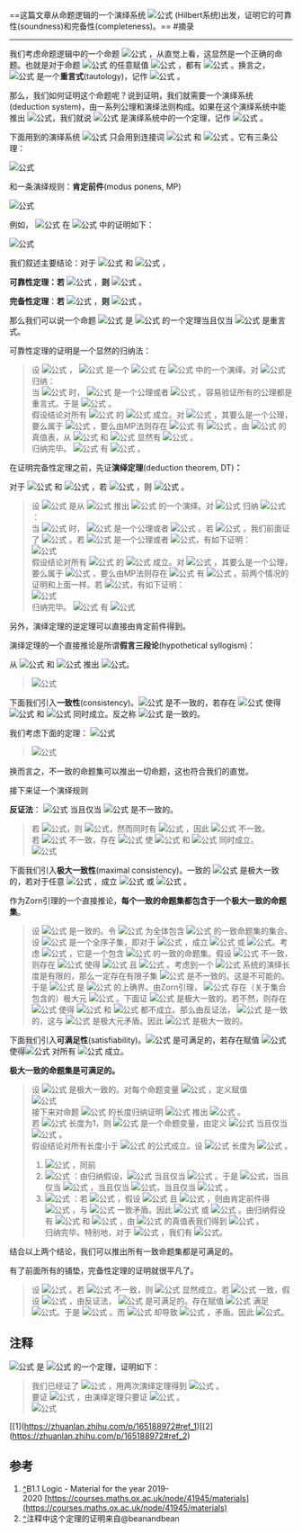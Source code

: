 ==这篇文章从命题逻辑的一个演绎系统 ![公式](https://www.zhihu.com/equation?tex=L_0) (Hilbert系统)出发，证明它的可靠性(soundness)和完备性(completeness)。==
#摘录
***

我们考虑命题逻辑中的一个命题 ![公式](https://www.zhihu.com/equation?tex=%28%5Calpha+%5Cto+%5Calpha%29) ，从直觉上看，这显然是一个正确的命题。也就是对于命题 ![公式](https://www.zhihu.com/equation?tex=%5Calpha) 的任意赋值 ![公式](https://www.zhihu.com/equation?tex=%5Ctilde%7Bv%7D) ，都有 ![公式](https://www.zhihu.com/equation?tex=%5Ctilde%7Bv%7D%28%5Calpha%5Cto%5Calpha%29%3D%5Cmathrm+T) 。换言之，![公式](https://www.zhihu.com/equation?tex=%28%5Calpha+%5Cto+%5Calpha%29) 是一个**重言式**(tautology)，记作 ![公式](https://www.zhihu.com/equation?tex=%5CvDash+%28%5Calpha+%5Cto+%5Calpha%29) 。

那么，我们如何证明这个命题呢？说到证明，我们就需要一个演绎系统(deduction system)，由一系列公理和演绎法则构成。如果在这个演绎系统中能推出 ![公式](https://www.zhihu.com/equation?tex=%28%5Calpha+%5Cto+%5Calpha%29)，我们就说 ![公式](https://www.zhihu.com/equation?tex=%28%5Calpha+%5Cto+%5Calpha%29) 是演绎系统中的一个定理，记作 ![公式](https://www.zhihu.com/equation?tex=%5Cvdash%28%5Calpha%5Cto%5Calpha%29) 。

下面用到的演绎系统 ![公式](https://www.zhihu.com/equation?tex=L_0) 只会用到连接词 ![公式](https://www.zhihu.com/equation?tex=%5Cneg) 和 ![公式](https://www.zhihu.com/equation?tex=%5Cto) 。它有三条公理：

![公式](https://www.zhihu.com/equation?tex=%5Cbegin%7Barray%7D%7Blr%7D+%28%5Calpha%5Cto%28%5Cbeta%5Cto%5Calpha%29%29+%26+%5Ctext%7B%5BA1%5D%7D++%5C%5C+%28%28%5Calpha%5Cto%28%5Cbeta%5Cto%5Cgamma%29%29%5Cto%28%28%5Calpha%5Cto%5Cbeta%29%5Cto%28%5Calpha%5Cto%5Cgamma%29%29%29+%26+%5Ctext%7B%5BA2%5D%7D+%5C%5C++%28%28%5Cneg%5Cbeta%5Cto%5Cneg%5Calpha%29%5Cto%28%5Calpha%5Cto%5Cbeta%29%29+%26+%5Ctext%7B%5BA3%5D%7D+%5Cend%7Barray%7D)

和一条演绎规则：**肯定前件**(modus ponens, MP)

![公式](https://www.zhihu.com/equation?tex=%E4%BB%8E%5C+%5Calpha%5C+%E5%92%8C%5C+%28%5Calpha%5Cto%5Cbeta%29%5C+%E6%8E%A8%E5%87%BA%5C+%5Cbeta+%5Cquad%5Cquad+%5Ctext%7B%5BMP%5D%7D)

例如， ![公式](https://www.zhihu.com/equation?tex=%28%5Calpha+%5Cto+%5Calpha%29) 在 ![公式](https://www.zhihu.com/equation?tex=L_0) 中的证明如下：

![公式](https://www.zhihu.com/equation?tex=%5Cbegin%7Barray%7D%7Bllr%7D++%5Calpha_1%3A+%26+%28%5Calpha%5Cto%28%5Calpha%5Cto%5Calpha%29%29+%26+%5Ctext%7B%5BA1%5D%7D+%5C%5C++%5Calpha_2%3A+%26%28%5Calpha%5Cto%28%28%5Calpha%5Cto%5Calpha%29%5Cto%5Calpha%29%29+%26+%5Ctext%7B%5BA1%5D%7D+%5C%5C+%5Calpha_3%3A+%26%28%28%5Calpha%5Cto%28%28%5Calpha%5Cto%5Calpha%29%5Cto%5Calpha%29%29%5Cto%28%28%5Calpha%5Cto%28%5Calpha%5Cto%5Calpha%29%29+%5Cto+%28%5Calpha+%5Cto+%5Calpha%29%29%29+%26+%5Ctext%7B%5BA2%5D%7D+%5C%5C++%5Calpha_4%3A+%26+%28%28%5Calpha%5Cto%28%5Calpha%5Cto%5Calpha%29%29+%5Cto+%28%5Calpha+%5Cto+%5Calpha%29%29+%26+%5B%5Ctext%7BMP+%7D%5Calpha_2%2C+%5Calpha_3%5D+%5C%5C++%5Calpha_5%3A+%26+%28%5Calpha+%5Cto+%5Calpha%29+%26+%5B%5Ctext%7BMP+%7D%5Calpha_1%2C+%5Calpha_4%5D++%5Cend%7Barray%7D)

我们叙述主要结论：对于 ![公式](https://www.zhihu.com/equation?tex=%5CGamma+%5Csubseteq+%5Coperatorname%7BForm%7D%28%5Cmathcal+L_0%29) 和 ![公式](https://www.zhihu.com/equation?tex=%5Calpha+%5Cin+%5Coperatorname%7BForm%7D%28%5Cmathcal+L_0%29) ，

**可靠性定理：若** ![公式](https://www.zhihu.com/equation?tex=%5CGamma+%5Cvdash+%5Calpha) ，**则** ![公式](https://www.zhihu.com/equation?tex=%5CGamma+%5CvDash+%5Calpha) 。

**完备性定理**：**若** ![公式](https://www.zhihu.com/equation?tex=%5CGamma+%5CvDash+%5Calpha) ，**则** ![公式](https://www.zhihu.com/equation?tex=%5CGamma+%5Cvdash+%5Calpha) 。

那么我们可以说一个命题 ![公式](https://www.zhihu.com/equation?tex=%5Calpha) 是 ![公式](https://www.zhihu.com/equation?tex=L_0) 的一个定理当且仅当 ![公式](https://www.zhihu.com/equation?tex=%5Calpha) 是重言式。

可靠性定理的证明是一个显然的归纳法：

> 设 ![公式](https://www.zhihu.com/equation?tex=%5CGamma+%5Cvdash+%5Calpha) ， ![公式](https://www.zhihu.com/equation?tex=%5Calpha_1%2C...%2C%5Calpha_m) 是一个 ![公式](https://www.zhihu.com/equation?tex=%5Calpha) 在 ![公式](https://www.zhihu.com/equation?tex=L_0) 中的一个演绎。对 ![公式](https://www.zhihu.com/equation?tex=i+%5Cleqslant+m) 归纳：  
> 当 ![公式](https://www.zhihu.com/equation?tex=i%3D1) 时， ![公式](https://www.zhihu.com/equation?tex=%5Calpha_1) 是一个公理或者 ![公式](https://www.zhihu.com/equation?tex=%5Calpha_1%5Cin+%5CGamma) 。容易验证所有的公理都是重言式。于是 ![公式](https://www.zhihu.com/equation?tex=%5Ctilde%7Bv%7D%28%5Calpha_1%29%3D%5Cmathrm+T) 。  
> 假设结论对所有 ![公式](https://www.zhihu.com/equation?tex=j%3Ci) 的 ![公式](https://www.zhihu.com/equation?tex=%5Calpha_j) 成立。对 ![公式](https://www.zhihu.com/equation?tex=%5Calpha_i) ，其要么是一个公理，要么属于 ![公式](https://www.zhihu.com/equation?tex=%5CGamma) ，要么由MP法则存在 ![公式](https://www.zhihu.com/equation?tex=k%2Cl%3Ci) 有 ![公式](https://www.zhihu.com/equation?tex=%5Calpha_l+%3D%28%5Calpha_k+%5Cto+%5Calpha_i%29) 。由 ![公式](https://www.zhihu.com/equation?tex=%5Cto) 的真值表，从 ![公式](https://www.zhihu.com/equation?tex=%5Ctilde%7Bv%7D%28%5Calpha_k%29%3D%5Cmathrm+T) 和 ![公式](https://www.zhihu.com/equation?tex=%5Ctilde%7Bv%7D%28%5Calpha_l%29%3D%5Cmathrm+T) 显然有 ![公式](https://www.zhihu.com/equation?tex=%5Ctilde%7Bv%7D%28%5Calpha_i%29%3D%5Cmathrm+T) 。  
> 归纳完毕。 ![公式](https://www.zhihu.com/equation?tex=%5Calpha%3D%5Calpha_m) 有 ![公式](https://www.zhihu.com/equation?tex=%5Ctilde%7Bv%7D%28%5Calpha_m%29%3D%5Cmathrm+T) 。

在证明完备性定理之前，先证**演绎定理**(deduction theorem, DT)**：**

对于 ![公式](https://www.zhihu.com/equation?tex=%5CGamma+%5Csubseteq+%5Coperatorname%7BForm%7D%28%5Cmathcal+L_0%29) 和 ![公式](https://www.zhihu.com/equation?tex=%5Calpha%2C%5Cbeta+%5Cin+%5Coperatorname%7BForm%7D%28%5Cmathcal+L_0%29) ，若 ![公式](https://www.zhihu.com/equation?tex=%5CGamma+%5Ccup+%5C%7B%5Calpha%5C%7D+%5Cvdash+%5Cbeta) ，则 ![公式](https://www.zhihu.com/equation?tex=%5CGamma+%5Cvdash+%28%5Calpha+%5Cto+%5Cbeta%29) 。

> 设 ![公式](https://www.zhihu.com/equation?tex=%5Cbeta_1%2C...%2C%5Cbeta_m) 是从 ![公式](https://www.zhihu.com/equation?tex=%5CGamma+%5Ccup+%5C%7B+%5Calpha+%5C%7D) 推出 ![公式](https://www.zhihu.com/equation?tex=%5Cbeta) 的一个演绎。对 ![公式](https://www.zhihu.com/equation?tex=i+%5Cleqslant+m) 归纳 ![公式](https://www.zhihu.com/equation?tex=%5CGamma+%5Cvdash+%28%5Calpha+%5Cto+%5Cbeta_i%29)：  
> 当 ![公式](https://www.zhihu.com/equation?tex=i%3D1) 时， ![公式](https://www.zhihu.com/equation?tex=%5Cbeta_1) 是一个公理或者 ![公式](https://www.zhihu.com/equation?tex=%5Cbeta_1%5Cin+%5CGamma+%5Ccup+%5C%7B%5Calpha%5C%7D) 。若 ![公式](https://www.zhihu.com/equation?tex=%5Cbeta_1%3D%5Calpha) ，我们前面证了 ![公式](https://www.zhihu.com/equation?tex=%5Cvdash%28%5Calpha+%5Cto%5Calpha%29) 。若 ![公式](https://www.zhihu.com/equation?tex=%5Cbeta_1) 是一个公理或者 ![公式](https://www.zhihu.com/equation?tex=%5Cbeta_1%5Cin+%5CGamma)，有如下证明：  
> ![公式](https://www.zhihu.com/equation?tex=%5Cbegin%7Barray%7D%7Blr%7D+%5CGamma%5Cvdash%5Cbeta_1+%26+%5Ctext%7B%5B%E5%85%AC%E7%90%86%E6%88%96%E5%89%8D%E6%8F%90%5D%7D+%5C%5C+%5CGamma%5Cvdash%28%5Calpha%5Cto%28%5Calpha%5Cto%5Cbeta_1%29%29+%26+%5Ctext%7B%5BA1%5D%7D+%5C%5C+%5CGamma%5Cvdash%28%5Calpha%5Cto%5Cbeta_1%29+%26%5Ctext%7B%5BMP%5D%7D+%5Cend%7Barray%7D)  
> 假设结论对所有 ![公式](https://www.zhihu.com/equation?tex=j%3Ci) 的 ![公式](https://www.zhihu.com/equation?tex=%5Cbeta_j) 成立。对 ![公式](https://www.zhihu.com/equation?tex=%5Cbeta_i) ，其要么是一个公理，要么属于 ![公式](https://www.zhihu.com/equation?tex=%5CGamma%5Ccup%5C%7B%5Calpha%5C%7D) ，要么由MP法则存在 ![公式](https://www.zhihu.com/equation?tex=k%2Cl%3Ci) 有 ![公式](https://www.zhihu.com/equation?tex=%5Cbeta_l+%3D%28%5Cbeta_k+%5Cto+%5Cbeta_i%29) 。前两个情况的证明和上面一样。若 ![公式](https://www.zhihu.com/equation?tex=%5Cbeta_l+%3D%28%5Cbeta_k+%5Cto+%5Cbeta_i%29)，有如下证明：  
> ![公式](https://www.zhihu.com/equation?tex=%5Cbegin%7Barray%7D%7Blr%7D+%5CGamma%5Cvdash%28%5Calpha%5Cto%5Cbeta_k%29+%26+%5Ctext%7B%5B%E5%BD%92%E7%BA%B3%E5%81%87%E8%AE%BE%5D%7D+%5C%5C+%5CGamma%5Cvdash%28%5Calpha%5Cto%28%5Cbeta_k%5Cto%5Cbeta_i%29%29+%26+%5Ctext%7B%5B%E5%BD%92%E7%BA%B3%E5%81%87%E8%AE%BE%5D%7D+%5C%5C+%5CGamma%5Cvdash%28%5Calpha%5Cto%28%5Cbeta_k%5Cto%5Cbeta_i%29%29%5Cto%28%28%5Calpha%5Cto%5Cbeta_k%29%5Cto%28%5Calpha%5Cto%5Cbeta_i%29%29%29+%26%5Ctext%7B%5BA2%5D%7D+%5C%5C+%5CGamma%5Cvdash%28%28%5Calpha%5Cto%5Cbeta_k%29%5Cto%28%5Calpha%5Cto%5Cbeta_i%29%29+%26%5Ctext%7B%5BMP%5D%7D+%5C%5C+%5CGamma%5Cvdash%28%5Calpha%5Cto%5Cbeta_i%29+%26%5Ctext%7B%5BMP%5D%7D+%5Cend%7Barray%7D)  
> 归纳完毕。 ![公式](https://www.zhihu.com/equation?tex=%5Cbeta%3D%5Cbeta_m) 有 ![公式](https://www.zhihu.com/equation?tex=%5CGamma%5Cvdash%28%5Calpha%5Cto%5Cbeta%29)

另外，演绎定理的逆定理可以直接由肯定前件得到。

演绎定理的一个直接推论是所谓**假言三段论**(hypothetical syllogism)：

从 ![公式](https://www.zhihu.com/equation?tex=%5CGamma+%5Cvdash+%28%5Calpha+%5Cto+%5Cbeta%29) 和 ![公式](https://www.zhihu.com/equation?tex=%5CGamma+%5Cvdash+%28%5Cbeta+%5Cto+%5Cgamma%29) 推出 ![公式](https://www.zhihu.com/equation?tex=%5CGamma+%5Cvdash+%28%5Calpha+%5Cto+%5Cgamma%29)。

> ![公式](https://www.zhihu.com/equation?tex=%5Cbegin%7Barray%7D%7Blr%7D+%5CGamma%5Ccup%5C%7B%5Calpha%5C%7D%5Cvdash%28%5Calpha%5Cto%5Cbeta%29+%26+%5Ctext%7B%5B%E9%A2%98%E8%AE%BE%5D%7D+%5C%5C+%5CGamma%5Ccup%5C%7B%5Calpha%5C%7D%5Cvdash%28%5Cbeta%5Cto%5Cgamma%29+%26+%5Ctext%7B%5B%E9%A2%98%E8%AE%BE%5D%7D+%5C%5C+%5CGamma%5Ccup%5C%7B%5Calpha%5C%7D%5Cvdash%5Calpha+%26+%5Ctext%7B%5B%E5%89%8D%E6%8F%90%5D%7D+%5C%5C+%5CGamma%5Ccup%5C%7B%5Calpha%5C%7D%5Cvdash%5Cbeta+%26+%5Ctext%7B%5BMP%5D%7D+%5C%5C+%5CGamma%5Ccup%5C%7B%5Calpha%5C%7D%5Cvdash%5Cgamma+%26+%5Ctext%7B%5BMP%5D%7D+%5C%5C+%5CGamma%5Cvdash%28%5Calpha%5Cto%5Cgamma%29+%26+%5Ctext%7B%5BDT%5D%7D+%5Cend%7Barray%7D)

下面我们引入**一致性**(consistency)。![公式](https://www.zhihu.com/equation?tex=%5CGamma+%5Csubseteq+%5Coperatorname%7BForm%7D%28%5Cmathcal+L_0%29) 是不一致的，若存在 ![公式](https://www.zhihu.com/equation?tex=%5Calpha+%5Cin+%5Coperatorname%7BForm%7D%28%5Cmathcal+L_0%29) 使得 ![公式](https://www.zhihu.com/equation?tex=%5CGamma+%5Cvdash+%5Calpha) 和 ![公式](https://www.zhihu.com/equation?tex=%5CGamma+%5Cvdash+%5Cneg%5Calpha) 同时成立。反之称 ![公式](https://www.zhihu.com/equation?tex=%5CGamma) 是一致的。

我们考虑下面的定理： ![公式](https://www.zhihu.com/equation?tex=%5C%7B%5Calpha%2C%5Cneg%5Calpha%5C%7D%5Cvdash%5Cbeta)

> ![公式](https://www.zhihu.com/equation?tex=%5Cbegin%7Barray%7D%7Bllr%7D+++++++++++++++++%5Calpha_1%3A+%26+%28%5Cneg%5Calpha%5Cto%28%5Cneg%5Cbeta%5Cto%5Cneg%5Calpha%29%29+%26+%5B%5Ctext%7BA1%7D%5D+%5C%5C+++++++++++++++++%5Calpha_2%3A+%26+%5Cneg%5Calpha+%26+%5B%E5%89%8D%E6%8F%90%5D+%5C%5C+++++++++++++++++%5Calpha_3%3A+%26+%28%5Cneg%5Cbeta%5Cto%5Cneg%5Calpha%29+%26+%5B%5Ctext%7BMP+%7D+%5Calpha_1%2C+%5Calpha_2%5D+%5C%5C+++++++++++++++++%5Calpha_4%3A+%26+%28%28%5Cneg%5Cbeta%5Cto%5Cneg%5Calpha%29+%5Cto+%28%5Calpha+%5Cto+%5Cbeta%29%29+%26+%5B%5Ctext%7BA3%7D%5D+%5C%5C+++++++++++++++++%5Calpha_5%3A+%26+%28%5Calpha+%5Cto+%5Cbeta%29+%26+%5B%5Ctext%7BMP+%7D+%5Calpha_3%2C+%5Calpha_4%5D+%5C%5C+++++++++++++++++%5Calpha_6%3A+%26+%5Calpha+%26+%5B%E5%89%8D%E6%8F%90%5D+%5C%5C+++++++++++++++++%5Calpha_7%3A+%26+%5Cbeta+%26+%5B%5Ctext%7BMP+%7D+%5Calpha_5%2C+%5Calpha_6%5D+%5Cend%7Barray%7D)

换而言之，不一致的命题集可以推出一切命题，这也符合我们的直觉。

接下来证一个演绎规则

**反证法**： ![公式](https://www.zhihu.com/equation?tex=%5CGamma%5Cvdash%5Calpha) 当且仅当 ![公式](https://www.zhihu.com/equation?tex=%5CGamma%5Ccup%5C%7B%5Cneg%5Calpha%5C%7D) 是不一致的。

> 若 ![公式](https://www.zhihu.com/equation?tex=%5CGamma%5Cvdash%5Calpha)，则 ![公式](https://www.zhihu.com/equation?tex=%5CGamma%5Ccup%5C%7B%5Cneg%5Calpha%5C%7D%5Cvdash%5Calpha)，然而同时有 ![公式](https://www.zhihu.com/equation?tex=%5CGamma%5Ccup%5C%7B%5Cneg%5Calpha%5C%7D%5Cvdash%5Cneg%5Calpha) ，因此 ![公式](https://www.zhihu.com/equation?tex=%5CGamma%5Ccup%5C%7B%5Cneg%5Calpha%5C%7D) 不一致。  
> 若 ![公式](https://www.zhihu.com/equation?tex=%5CGamma%5Ccup%5C%7B%5Cneg%5Calpha%5C%7D) 不一致，存在 ![公式](https://www.zhihu.com/equation?tex=%5Cbeta+%5Cin+%5Coperatorname%7BForm%7D%28%5Cmathcal+L_0%29) 使 ![公式](https://www.zhihu.com/equation?tex=%5CGamma%5Ccup%5C%7B%5Cneg%5Calpha%5C%7D%5Cvdash%5Cbeta) 和 ![公式](https://www.zhihu.com/equation?tex=%5CGamma%5Ccup%5C%7B%5Cneg%5Calpha%5C%7D%5Cvdash%5Cneg%5Cbeta) 同时成立。  
> ![公式](https://www.zhihu.com/equation?tex=%5Cbegin%7Barray%7D%7Blr%7D+%5CGamma%5Cvdash%28%5Cneg%5Calpha%5Cto%5Cbeta%29+%26+%5Ctext%7B%5BDT%5D%7D++%5C%5C++%5CGamma%5Cvdash%28%5Cneg%5Calpha%5Cto%5Cneg%5Cbeta%29+%26+%5Ctext%7B%5BDT%5D%7D+%5C%5C+%5CGamma%5Cvdash%28%28%5Cneg%5Calpha%5Cto%5Cneg%5Cbeta%29%5Cto%28%5Cbeta%5Cto%5Calpha%29%29+%26+%5Ctext%7B%5BA3%5D%7D+%5C%5C+%5CGamma%5Cvdash%28%5Cbeta%5Cto%5Calpha%29+%26+%5Ctext%7B%5BMP%5D%7D+%5C%5C+%5CGamma%5Cvdash%28%5Cneg%5Calpha%5Cto%5Calpha%29+%26+%5Ctext%7B%5B%E5%81%87%E8%A8%80%E4%B8%89%E6%AE%B5%E8%AE%BA%5D%7D+%5C%5C+%5CGamma%5Cvdash%28%28%5Cneg%5Calpha%5Cto%5Calpha%29%5Cto%5Calpha%29+%26+%5Ctext%7B%5B%E8%A7%81%E6%96%87%E6%9C%AB%E6%B3%A8%E9%87%8A%5D%7D+%5C%5C+%5CGamma%5Cvdash%5Calpha+%26+%5Ctext%7B%5BMP%5D%7D+%5Cend%7Barray%7D)

下面我们引入**极大一致性**(maximal consistency)。一致的 ![公式](https://www.zhihu.com/equation?tex=%5CGamma+%5Csubseteq+%5Coperatorname%7BForm%7D%28%5Cmathcal+L_0%29) 是极大一致的，若对于任意 ![公式](https://www.zhihu.com/equation?tex=%5Calpha+%5Cin+%5Coperatorname%7BForm%7D%28%5Cmathcal+L_0%29) ，成立 ![公式](https://www.zhihu.com/equation?tex=%5CGamma+%5Cvdash+%5Calpha) 或 ![公式](https://www.zhihu.com/equation?tex=%5CGamma+%5Cvdash+%5Cneg%5Calpha) 。

作为Zorn引理的一个直接推论，**每个一致的命题集都包含于一个极大一致的命题集**。

> 设 ![公式](https://www.zhihu.com/equation?tex=%5CLambda+%5Csubseteq+%5Coperatorname%7BForm%7D%28%5Cmathcal+L_0%29) 是一致的。令 ![公式](https://www.zhihu.com/equation?tex=%5Cmathscr+S) 为全体包含 ![公式](https://www.zhihu.com/equation?tex=%5CLambda) 的一致命题集的集合。设 ![公式](https://www.zhihu.com/equation?tex=%5Cmathscr+T%5Csubseteq+%5Cmathscr+S) 是一个全序子集，即对于 ![公式](https://www.zhihu.com/equation?tex=%5CGamma%2C%5CGamma%27%5Cin+%5Cmathscr+T) ，成立 ![公式](https://www.zhihu.com/equation?tex=%5CGamma+%5Csubseteq+%5CGamma%27) 或 ![公式](https://www.zhihu.com/equation?tex=%5CGamma%27++%5Csubseteq+%5CGamma)。考虑 ![公式](https://www.zhihu.com/equation?tex=%5Cbigcup+%5Cmathscr+T) ，它是一个包含 ![公式](https://www.zhihu.com/equation?tex=%5CLambda) 的一致的命题集。假设 ![公式](https://www.zhihu.com/equation?tex=%5Cbigcup+%5Cmathscr+T) 不一致，则存在 ![公式](https://www.zhihu.com/equation?tex=%5Calpha+%5Cin+%5Coperatorname%7BForm%7D%28%5Cmathcal+L_0%29) 使得 ![公式](https://www.zhihu.com/equation?tex=%5Cbigcup+%5Cmathscr+T+%5Cvdash+%5Calpha) 且 ![公式](https://www.zhihu.com/equation?tex=%5Cbigcup+%5Cmathscr+T+%5Cvdash+%5Cneg%5Calpha) 。考虑到一个 ![公式](https://www.zhihu.com/equation?tex=L_0) 系统的演绎长度是有限的，那么一定存在有限子集 ![公式](https://www.zhihu.com/equation?tex=%5CGamma+%5Csubseteq+%5Cbigcup%5Cmathscr+T) 是不一致的。这是不可能的。  
> 于是 ![公式](https://www.zhihu.com/equation?tex=%5Cbigcup+%5Cmathscr+T) 是 ![公式](https://www.zhihu.com/equation?tex=%5Cmathscr+T) 的上确界。由Zorn引理， ![公式](https://www.zhihu.com/equation?tex=%5Cmathscr+S) 存在（关于集合包含的）极大元 ![公式](https://www.zhihu.com/equation?tex=%5CGamma) 。下面证 ![公式](https://www.zhihu.com/equation?tex=%5CGamma) 是极大一致的。若不然，则存在 ![公式](https://www.zhihu.com/equation?tex=%5Calpha+%5Cin+%5Coperatorname%7BForm%7D%28%5Cmathcal+L_0%29) 使得 ![公式](https://www.zhihu.com/equation?tex=%5CGamma+%5Cvdash+%5Calpha) 和 ![公式](https://www.zhihu.com/equation?tex=%5CGamma+%5Cvdash+%5Cneg%5Calpha) 都不成立。那么由反证法， ![公式](https://www.zhihu.com/equation?tex=%5CGamma+%5Ccup+%5C%7B%5Calpha%5C%7D) 是一致的，这与 ![公式](https://www.zhihu.com/equation?tex=%5CGamma) 是极大元矛盾。因此 ![公式](https://www.zhihu.com/equation?tex=%5CGamma) 是极大一致的。

下面我们引入**可满足性**(satisfiability)。![公式](https://www.zhihu.com/equation?tex=%5CGamma+%5Csubseteq+%5Coperatorname%7BForm%7D%28%5Cmathcal+L_0%29) 是可满足的，若存在赋值 ![公式](https://www.zhihu.com/equation?tex=v) 使得![公式](https://www.zhihu.com/equation?tex=%5Ctilde+v%28%5Cphi%29%3D%5Cmathrm+T) 对所有 ![公式](https://www.zhihu.com/equation?tex=%5Cphi+%5Cin+%5CGamma) 成立。

**极大一致的命题集是可满足的。**

> 设 ![公式](https://www.zhihu.com/equation?tex=%5CGamma+%5Csubseteq+%5Coperatorname%7BForm%7D%28%5Cmathcal+L_0%29) 是极大一致的。对每个命题变量 ![公式](https://www.zhihu.com/equation?tex=p_i) ，定义赋值  
> ![公式](https://www.zhihu.com/equation?tex=v%28p_i%29+%3D++%5Cbegin%7Bcases%7D+%5Cmathrm+T%2C+%26+%5CGamma%5Cvdash+p_i+%5C%5C+%5Cmathrm+F%2C+%26+%5CGamma%5Cvdash+%5Cneg+p_i+%5Cend%7Bcases%7D)  
> 接下来对命题 ![公式](https://www.zhihu.com/equation?tex=+%5Calpha+%5Csubseteq+%5Coperatorname%7BForm%7D%28%5Cmathcal+L_0%29+) 的长度归纳证明 ![公式](https://www.zhihu.com/equation?tex=%5CGamma+%5Cvdash+%5Calpha) 推出 ![公式](https://www.zhihu.com/equation?tex=%5Ctilde%7Bv%7D%28%5Calpha%29%3D%5Cmathrm+T) 。  
> 若 ![公式](https://www.zhihu.com/equation?tex=%5Calpha) 长度为1，则 ![公式](https://www.zhihu.com/equation?tex=%5Calpha) 是一个命题变量，由定义 ![公式](https://www.zhihu.com/equation?tex=%5Ctilde%7Bv%7D%28%5Calpha%29%3D%5Cmathrm+T) 当且仅当 ![公式](https://www.zhihu.com/equation?tex=%5CGamma+%5Cvdash+%5Calpha) 。  
> 假设结论对所有长度小于 ![公式](https://www.zhihu.com/equation?tex=n) 的公式成立。设 ![公式](https://www.zhihu.com/equation?tex=%5Calpha) 长度为 ![公式](https://www.zhihu.com/equation?tex=n) 。  
> 1) ![公式](https://www.zhihu.com/equation?tex=%5Calpha%3Dp_i) ，同前  
> 2) ![公式](https://www.zhihu.com/equation?tex=%5Calpha+%3D+%5Cneg+%5Cbeta) ：由归纳假设，![公式](https://www.zhihu.com/equation?tex=%5Ctilde%7Bv%7D%28%5Cbeta%29%3D%5Cmathrm+T) 当且仅当 ![公式](https://www.zhihu.com/equation?tex=%5CGamma+%5Cvdash+%5Cbeta) 。于是 ![公式](https://www.zhihu.com/equation?tex=%5Ctilde%7Bv%7D%28%5Calpha%29%3D%5Cmathrm+T)，当且仅当 ![公式](https://www.zhihu.com/equation?tex=%5Ctilde%7Bv%7D%28%5Cbeta%29%3D%5Cmathrm+F) ，当且仅当 ![公式](https://www.zhihu.com/equation?tex=%5CGamma+%5Cnot%5Cvdash+%5Cbeta)，当且仅当 ![公式](https://www.zhihu.com/equation?tex=%5CGamma+%5Cvdash+%5Cneg%5Cbeta%3D%5Calpha) 。  
> 3) ![公式](https://www.zhihu.com/equation?tex=%5Calpha%3D%28%5Cbeta%5Cto%5Cgamma%29) ：若 ![公式](https://www.zhihu.com/equation?tex=%5CGamma+%5Cvdash+%28%5Cbeta+%5Cto+%5Cgamma%29) ，假设 ![公式](https://www.zhihu.com/equation?tex=%5CGamma+%5Cvdash+%5Cbeta) 且 ![公式](https://www.zhihu.com/equation?tex=%5CGamma+%5Cvdash++%5Cneg%5Cgamma) ，则由肯定前件得 ![公式](https://www.zhihu.com/equation?tex=%5CGamma%5Cvdash%5Cgamma) ，与 ![公式](https://www.zhihu.com/equation?tex=%5CGamma) 一致矛盾。因此 ![公式](https://www.zhihu.com/equation?tex=%5CGamma+%5Cvdash+%5Cneg%5Cbeta) 或 ![公式](https://www.zhihu.com/equation?tex=%5CGamma+%5Cvdash+%5Cgamma) 。由归纳假设有 ![公式](https://www.zhihu.com/equation?tex=%5Ctilde%7Bv%7D%28%5Cneg%5Cbeta%29%3D%5Cmathrm+F) 和 ![公式](https://www.zhihu.com/equation?tex=%5Ctilde%7Bv%7D%28%5Cgamma%29%3D%5Cmathrm+T) ，由 ![公式](https://www.zhihu.com/equation?tex=%5Cto) 的真值表我们得到 ![公式](https://www.zhihu.com/equation?tex=%5Ctilde%7Bv%7D%28%5Cbeta%5Cto%5Cgamma%29%3D%5Cmathrm+T) 。  
> 归纳完毕。特别地，对于 ![公式](https://www.zhihu.com/equation?tex=%5Calpha%5Cin%5CGamma) ，我们有 ![公式](https://www.zhihu.com/equation?tex=%5Ctilde%7Bv%7D%28%5Calpha%29%3D%5Cmathrm+T)。

结合以上两个结论，我们可以推出所有一致命题集都是可满足的。

有了前面所有的铺垫，完备性定理的证明就很平凡了。

> 设 ![公式](https://www.zhihu.com/equation?tex=%5CGamma+%5CvDash+%5Calpha) 。若 ![公式](https://www.zhihu.com/equation?tex=%5CGamma) 不一致，则 ![公式](https://www.zhihu.com/equation?tex=%5CGamma+%5Cvdash+%5Calpha) 显然成立。若 ![公式](https://www.zhihu.com/equation?tex=%5CGamma) 一致，假设 ![公式](https://www.zhihu.com/equation?tex=%5CGamma+%5Cnot%5Cvdash+%5Calpha) ，由反证法， ![公式](https://www.zhihu.com/equation?tex=%5CGamma+%5Ccup+%5C%7B%5Cneg%5Calpha%5C%7D) 是可满足的。存在赋值 ![公式](https://www.zhihu.com/equation?tex=v) 满足 ![公式](https://www.zhihu.com/equation?tex=%5CGamma+%5Ccup+%5C%7B%5Cneg%5Calpha%5C%7D)。于是 ![公式](https://www.zhihu.com/equation?tex=%5Ctilde%7Bv%7D%28%5Cneg%5Calpha%29%3D%5Cmathrm%7BT%7D) 。而 ![公式](https://www.zhihu.com/equation?tex=%5CGamma+%5CvDash+%5Calpha) 却导致 ![公式](https://www.zhihu.com/equation?tex=%5Ctilde%7Bv%7D%28%5Calpha%29%3D%5Cmathrm+T) ，矛盾。因此 ![公式](https://www.zhihu.com/equation?tex=%5CGamma+%5Cvdash+%5Calpha)。

## 注释

![公式](https://www.zhihu.com/equation?tex=%28%28%5Cneg%5Calpha%5Cto%5Calpha%29%5Cto%5Calpha%29) 是 ![公式](https://www.zhihu.com/equation?tex=L_0) 的一个定理，证明如下：

> 我们已经证了 ![公式](https://www.zhihu.com/equation?tex=%5C%7B%5Calpha%2C%5Cneg%5Calpha%5C%7D%5Cvdash%5Cneg%28%5Calpha%5Cto%5Calpha%29) ，用两次演绎定理得到 ![公式](https://www.zhihu.com/equation?tex=%5Cvdash%28%5Calpha%5Cto%28%5Cneg%5Calpha%5Cto%5Cneg%28%5Calpha%5Cto%5Calpha%29%29%29) 。  
> 要证 ![公式](https://www.zhihu.com/equation?tex=%28%28%5Cneg%5Calpha%5Cto%5Calpha%29%5Cto%5Calpha%29) ，由演绎定理只要证 ![公式](https://www.zhihu.com/equation?tex=%28%5Cneg%5Calpha%5Cto%5Calpha%29%5Cvdash%5Calpha) 。  
> ![公式](https://www.zhihu.com/equation?tex=%5Cbegin%7Barray%7D%7Bllr%7D++%5Calpha_1%3A+%26+%28%5Cneg%5Calpha%5Cto%5Calpha%29+%26+%5Ctext%7B%5B%E5%89%8D%E6%8F%90%5D%7D+%5C%5C+%5Calpha_2%3A+%26%28%5Calpha%5Cto%28%5Cneg%5Calpha%5Cto%5Cneg%28%5Calpha%5Cto%5Calpha%29%29%29+%26+%5Ctext%7B%5B%E5%AE%9A%E7%90%86%5D%7D+%5C%5C++%5Calpha_3%3A+%26+%28%5Cneg%5Calpha%5Cto%28%5Cneg%5Calpha%5Cto%5Cneg%28%5Calpha%5Cto%5Calpha%29%29%29%26+%5Ctext%7B%5B%E5%81%87%E8%A8%80%E4%B8%89%E6%AE%B5%E8%AE%BA%5D%7D+%5C%5C++%5Calpha_4%3A+%26+%28%5Cneg%5Calpha%5Cto%28%5Cneg%5Calpha%5Cto%5Cneg%28%5Calpha%5Cto%5Calpha%29%29%29+%5Cto+%28%28%5Cneg%5Calpha%5Cto%5Cneg%5Calpha%29%5Cto%28%5Cneg%5Calpha%5Cto%5Cneg%28%5Calpha%5Cto%5Calpha%29%29%29+%26+%5B%5Ctext%7BA2%7D%5D+%5C%5C++%5Calpha_5%3A+%26+%28%28%5Cneg%5Calpha%5Cto%5Cneg%5Calpha%29%5Cto%28%5Cneg%5Calpha%5Cto%5Cneg%28%5Calpha%5Cto%5Calpha%29%29+%26+%5B%5Ctext%7BMP+%7D%5Calpha_3%2C+%5Calpha_4%5D+%5C%5C+%5Calpha_6%3A+%26+%28%5Cneg%5Calpha%5Cto%5Cneg%5Calpha%29+%26+%5B%5Ctext%7B%E5%AE%9A%E7%90%86%7D%5D+%5C%5C+%5Calpha_7%3A+%26+%28%5Cneg%5Calpha%5Cto%5Cneg%28%5Calpha%5Cto%5Calpha%29%29+%26+%5B%5Ctext%7BMP+%7D%5Calpha_5%2C+%5Calpha_6%5D+%5C%5C+%5Calpha_8%3A+%26+%28%28%5Cneg%5Calpha%5Cto%5Cneg%28%5Calpha%5Cto%5Calpha%29%29%5Cto%28%28%5Calpha%5Cto%5Calpha%29%5Cto%5Calpha%29%29+%26+%5B%5Ctext%7BA3%7D%5D+%5C%5C+%5Calpha_9%3A+%26+%28%28%5Calpha%5Cto%5Calpha%29%5Cto%5Calpha%29+%26+%5B%5Ctext%7BMP+%7D%5Calpha_7%2C%5Calpha_8%5D+%5C%5C+%5Calpha_%7B10%7D%3A+%26+%28%5Calpha%5Cto%5Calpha%29+%26+%5B%5Ctext%7B%E5%AE%9A%E7%90%86%7D%5D+%5C%5C+%5Calpha_%7B11%7D%3A+%26+%5Calpha+%26+%5B%5Ctext%7BMP+%7D%5Calpha_9%2C%5Calpha_%7B10%7D%5D++%5Cend%7Barray%7D)

[\[1\](https://zhuanlan.zhihu.com/p/165188972#ref_1)[\[2\](https://zhuanlan.zhihu.com/p/165188972#ref_2)

## 参考

1.  [^](https://zhuanlan.zhihu.com/p/165188972#ref_1_0)B1.1 Logic - Material for the year 2019-2020 [https://courses.maths.ox.ac.uk/node/41945/materials](https://courses.maths.ox.ac.uk/node/41945/materials)
2.  [^](https://zhuanlan.zhihu.com/p/165188972#ref_2_0)注释中这个定理的证明来自@beanandbean